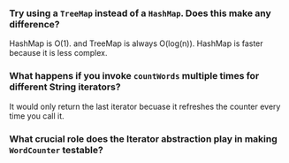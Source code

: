 ### Try using a `TreeMap` instead of a `HashMap`. Does this make any difference?

 HashMap is O(1). and TreeMap is always O(log(n)). HashMap is faster because it is less complex. 

### What happens if you invoke `countWords` multiple times for different String iterators?

It would only return the last iterator becuase it refreshes the counter every time you call it. 

### What crucial role does the Iterator abstraction play in making `WordCounter` testable?

